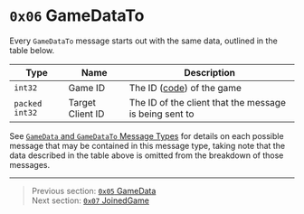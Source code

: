 # `0x06` GameDataTo

Every `GameDataTo` message starts out with the same data, outlined in the table below.

| Type | Name | Description |
| --- | --- | --- |
| `int32` | Game ID | The ID ([code](../07_miscellaneous/02_converting_game_ids_to_and_from_game_codes.md)) of the game |
| `packed int32` | Target Client ID | The ID of the client that the message is being sent to |

See [`GameData` and `GameDataTo` Message Types](../03_gamedata_and_gamedatato_message_types/README.md) for details on each possible message that may be contained in this message type, taking note that the data described in the table above is omitted from the breakdown of those messages.

---

> Previous section: [`0x05` GameData](05_gamedata.md)<br>
> Next section: [`0x07` JoinedGame](07_joinedgame.md)
